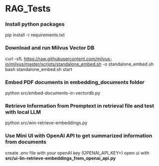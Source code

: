 # RAG_Tests

### Install python packages
pip install -r requirements.txt

### Download and run Milvus Vector DB
curl -sfL https://raw.githubusercontent.com/milvus-io/milvus/master/scripts/standalone_embed.sh -o standalone_embed.sh
bash standalone_embed.sh start

### Embed PDF documents in embedding_documents folder
python src/embed-documents-in-vectordb.py

### Retrieve Information from Promptext in retrieval file and test with local LLM
python src/win-retrieve-embeddings.py

### Use Mini UI with OpenAI API to get summarized information from documents
create *.env* file with your openAI key (OPENAI_API_KEY=<your key>) 
open ui with **src/ui-lin-retrieve-embeddings_from_openai_api.py**
